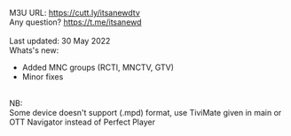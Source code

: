 M3U URL: https://cutt.ly/itsanewdtv
<br />
Any question? https://t.me/itsanewd
<br />
<br />
Last updated: 30 May 2022
<br />
Whats's new:
<br />
- Added MNC groups (RCTI, MNCTV, GTV)
- Minor fixes
<br />
NB:
<br />
Some device doesn't support (.mpd) format, use TiviMate given in main or OTT Navigator instead of Perfect Player
